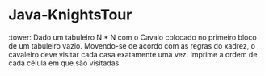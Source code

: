 # Java-KnightsTour
:tower: Dado um tabuleiro N * N com o Cavalo colocado no primeiro bloco de um tabuleiro vazio. Movendo-se de acordo com as regras do xadrez, o cavaleiro deve visitar cada casa exatamente uma vez. Imprime a ordem de cada célula em que são visitadas.

